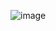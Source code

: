 ![image](https://user-images.githubusercontent.com/82193892/186003990-67e2e980-5b3d-4d2d-9b8d-d3a6c3488cb3.png)


